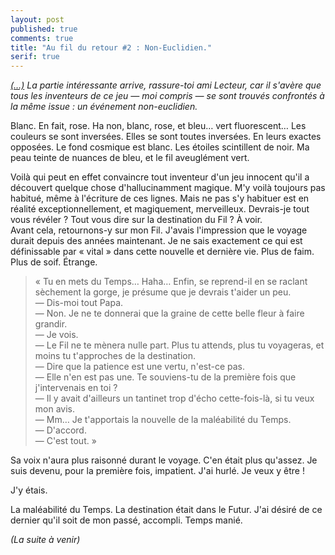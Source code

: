 ```yaml
---
layout: post
published: true
comments: true
title: "Au fil du retour #2 : Non-Euclidien."
serif: true
---
```

*[(…)](/2013/09/18/au-fil-du-retour-1.html) La partie intéressante arrive, rassure-toi ami Lecteur, car il s'avère que tous les inventeurs de ce jeu — moi compris — se sont trouvés confrontés à la même issue : un événement non-euclidien.*

Blanc. En fait, rose. Ha non, blanc, rose, et bleu… vert fluorescent… Les couleurs se sont inversées. Elles se sont toutes inversées. En leurs exactes opposées. Le fond cosmique est blanc. Les étoiles scintillent de noir. Ma peau teinte de nuances de bleu, et le fil aveuglément vert.

Voilà qui peut en effet convaincre tout inventeur d'un jeu innocent qu'il a découvert quelque chose d'hallucinamment magique. M'y voilà toujours pas habitué, même à l'écriture de ces lignes. Mais ne pas s'y habituer est en réalité exceptionnellement, et magiquement, merveilleux. Devrais-je tout vous révéler ? Tout vous dire sur la destination du Fil ? À voir.  
Avant cela, retournons-y sur mon Fil. J'avais l'impression que le voyage durait depuis des années maintenant. Je ne sais exactement ce qui est définissable par « vital » dans cette nouvelle et dernière vie. Plus de faim. Plus de soif. Étrange.

> « Tu en mets du Temps… Haha… Enfin, se reprend-il en se raclant sèchement la gorge, je présume que je devrais t'aider un peu.  
> — Dis-moi tout Papa.  
> — Non. Je ne te donnerai que la graine de cette belle fleur à faire grandir.  
> — Je vois.  
> — Le Fil ne te mènera nulle part. Plus tu attends, plus tu voyageras, et moins tu t'approches de la destination.  
> — Dire que la patience est une vertu, n'est-ce pas.  
> — Elle n'en est pas une. Te souviens-tu de la première fois que j'intervenais en toi ?  
> — Il y avait d'ailleurs un tantinet trop d'écho cette-fois-là, si tu veux mon avis.  
> — Mm… Je t'apportais la nouvelle de la maléabilité du Temps.  
> — D'accord.  
> — C'est tout. »

Sa voix n'aura plus raisonné durant le voyage. C'en était plus qu'assez. Je suis devenu, pour la première fois, impatient. J'ai hurlé. Je veux y être !

J'y étais.

La maléabilité du Temps.
La destination était dans le Futur. J'ai désiré de ce dernier qu'il soit de mon passé, accompli. Temps manié.

*(La suite à venir)*
